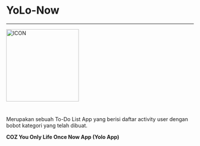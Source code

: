 # YoLo-Now
---

<img width="195" alt="ICON" src="https://user-images.githubusercontent.com/112049376/207520729-f789f223-9702-4d52-883e-728912d96657.png">

#
Merupakan sebuah To-Do List App yang berisi daftar activity user dengan bobot kategori yang telah dibuat.

**COZ You Only Life Once Now App (Yolo App)**

